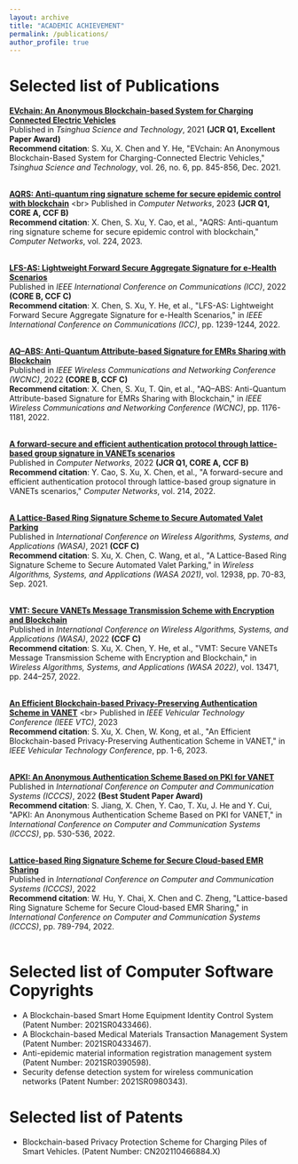```yaml
---
layout: archive
title: "ACADEMIC ACHIEVEMENT"
permalink: /publications/
author_profile: true
---
```


Selected list of Publications
======

[**EVchain: An Anonymous Blockchain-based System for Charging Connected Electric Vehicles**](https://ieeexplore.ieee.org/stamp/stamp.jsp?tp=&arnumber=9449329)
<br>
Published in *Tsinghua Science and Technology*, 2021 **(JCR Q1, Excellent Paper Award)**
<br>
**Recommend citation**: S. Xu, X. Chen and Y. He, "EVchain: An Anonymous Blockchain-Based System for Charging-Connected Electric Vehicles," *Tsinghua Science and Technology*, vol. 26, no. 6, pp. 845-856, Dec. 2021.
<br><br>

[**AQRS: Anti-quantum ring signature scheme for secure epidemic control with blockchain**]([https://ieeexplore.ieee.org/stamp/stamp.jsp?tp=&arnumber=9449329](https://www.sciencedirect.com/science/article/pii/S1389128623000403))
<br>
Published in *Computer Networks*, 2023 **(JCR Q1, CORE A, CCF B)**
<br>
**Recommend citation**: X. Chen, S. Xu, Y. Cao, et al., "AQRS: Anti-quantum ring signature scheme for secure epidemic control with blockchain," *Computer Networks*, vol. 224, 2023.
<br><br>

[**LFS-AS: Lightweight Forward Secure Aggregate Signature for e-Health Scenarios**](https://ieeexplore.ieee.org/document/9838582)
<br>
Published in *IEEE International Conference on Communications (ICC)*, 2022 **(CORE B, CCF C)**
<br>
**Recommend citation**: X. Chen, S. Xu, Y. He, et al., "LFS-AS: Lightweight Forward Secure Aggregate Signature for e-Health Scenarios," in *IEEE International Conference on Communications (ICC)*, pp. 1239-1244, 2022.
<br><br>

[**AQ–ABS: Anti-Quantum Attribute-based Signature for EMRs Sharing with Blockchain**](https://ieeexplore.ieee.org/document/9771830)  
Published in *IEEE Wireless Communications and Networking Conference (WCNC)*, 2022 **(CORE B, CCF C)**
<br>
**Recommend citation**: X. Chen, S. Xu, T. Qin, et al., "AQ–ABS: Anti-Quantum Attribute-based Signature for EMRs Sharing with Blockchain," in *IEEE Wireless Communications and Networking Conference (WCNC)*, pp. 1176-1181, 2022.
<br><br>

[**A forward-secure and efficient authentication protocol through lattice-based group signature in VANETs scenarios**](https://www.sciencedirect.com/science/article/abs/pii/S1389128622002626)
<br>
Published in *Computer Networks*, 2022 **(JCR Q1, CORE A, CCF B)**
<br>
**Recommend citation**: Y. Cao, S. Xu, X. Chen, et al., "A forward-secure and efficient authentication protocol through lattice-based group signature in VANETs scenarios," *Computer Networks*, vol. 214, 2022.
<br><br>

[**A Lattice-Based Ring Signature Scheme to Secure Automated Valet Parking**](https://link.springer.com/chapter/10.1007%2F978-3-030-86130-8_6)  
Published in *International Conference on Wireless Algorithms, Systems, and Applications (WASA)*, 2021 **(CCF C)** 
<br>
**Recommend citation**: S. Xu, X. Chen, C. Wang, et al., "A Lattice-Based Ring Signature Scheme to Secure Automated Valet Parking," in *Wireless Algorithms, Systems, and Applications (WASA 2021)*, vol. 12938, pp. 70-83, Sep. 2021.
<br><br>

[**VMT: Secure VANETs Message Transmission Scheme with Encryption and Blockchain**](https://link.springer.com/chapter/10.1007/978-3-031-19208-1_21)
<br>
Published in *International Conference on Wireless Algorithms, Systems, and Applications (WASA)*, 2022 **(CCF C)**
<br>
**Recommend citation**: S. Xu, X. Chen, Y. He, et al., "VMT: Secure VANETs Message Transmission Scheme with Encryption and Blockchain," in *Wireless Algorithms, Systems, and Applications (WASA 2022)*, vol. 13471, pp. 244–257, 2022.
<br><br>

[**An Efficient Blockchain-based Privacy-Preserving Authentication Scheme in VANET**]([https://link.springer.com/chapter/10.1007/978-3-031-19208-1_21](https://ieeexplore.ieee.org/abstract/document/10201163))
<br>
Published in *IEEE Vehicular Technology Conference (IEEE VTC)*, 2023
<br>
**Recommend citation**: S. Xu, X. Chen, W. Kong, et al., "An Efficient Blockchain-based Privacy-Preserving Authentication Scheme in VANET," in *IEEE Vehicular Technology Conference*, pp. 1-6, 2023.
<br><br>

[**APKI: An Anonymous Authentication Scheme Based on PKI for VANET**](https://ieeexplore.ieee.org/abstract/document/9845923)
<br>
Published in *International Conference on Computer and Communication Systems (ICCCS)*, 2022 **(Best Student Paper Award)**
<br>
**Recommend citation**: S. Jiang, X. Chen, Y. Cao, T. Xu, J. He and Y. Cui, "APKI: An Anonymous Authentication Scheme Based on PKI for VANET," in *International Conference on Computer and Communication Systems (ICCCS)*, pp. 530-536, 2022.
<br><br>

[**Lattice-based Ring Signature Scheme for Secure Cloud-based EMR Sharing**](https://ieeexplore.ieee.org/abstract/document/9845850)
<br>
Published in *International Conference on Computer and Communication Systems (ICCCS)*, 2022
<br>
**Recommend citation**: W. Hu, Y. Chai, X. Chen and C. Zheng, "Lattice-based Ring Signature Scheme for Secure Cloud-based EMR Sharing," in *International Conference on Computer and Communication Systems (ICCCS)*, pp. 789-794, 2022.
<br><br>

Selected list of Computer Software Copyrights
======

* A Blockchain-based Smart Home Equipment Identity Control System (Patent Number: 2021SR0433466).
* A Blockchain-based Medical Materials Transaction Management System (Patent Number: 2021SR0433467). 
* Anti-epidemic material information registration management system (Patent Number: 2021SR0390598).
* Security defense detection system for wireless communication networks (Patent Number: 2021SR0980343).
  
  
Selected list of Patents
======

  * Blockchain-based Privacy Protection Scheme for Charging Piles of Smart Vehicles. (Patent Number: CN202110466884.X)


